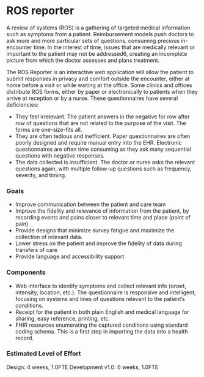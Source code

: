 # ROS reporter
A review of systems (ROS) is a gathering of targeted medical information such as symptoms from a patient. Reimbursement models push doctors to ask more and more particular sets of questions, consuming precious in-encounter time. In the interest of time, issues that are medically relevant or important to the patient may not be addressed6, creating an incomplete picture from which the doctor assesses and plans treatment.

The ROS Reporter is an interactive web application will allow the patient to submit responses in privacy and comfort outside the encounter, either at home before a visit or while waiting at the office. Some clinics and offices distribute ROS forms, either by paper or electronically to patients when they arrive at reception or by a nurse. These questionnaires have several deficiencies:

- They feel irrelevant. The patient answers in the negative for row after row of questions that are not related to the purpose of the visit. The forms are one-size-fits all.
- They are often tedious and inefficient. Paper questionnaires are often poorly designed and require manual entry into the EHR. Electronic questionnaires are often time consuming as they ask many sequential questions with negative responses.
- The data collected is insufficient. The doctor or nurse asks the relevant questions again, with multiple follow-up questions such as frequency, severity, and timing.

### Goals
- Improve communication between the patient and care team
- Improve the fidelity and relevance of information from the patient, by recording events and pains closer to relevant time and place (point of pain)
- Provide designs that minimize survey fatigue and maximize the collection of relevant data.
- Lower stress on the patient and improve the fidelity of data during transfers of care
- Provide language and accessibility support

### Components
- Web interface to identify symptoms and collect relevant info (onset, intensity, location, etc.). The questionnaire is responsive and intelligent, focusing on systems and lines of questions relevant to the patient’s conditions.
- Receipt for the patient in both plain English and medical language for sharing, easy reference, printing, etc.
- FHIR resources enumerating the captured conditions using standard coding schema. This is a first step in importing the data into a health record.


### Estimated Level of Effort
Design: 4 weeks, 1.0FTE
Development v1.0: 6 weeks, 1.0FTE

